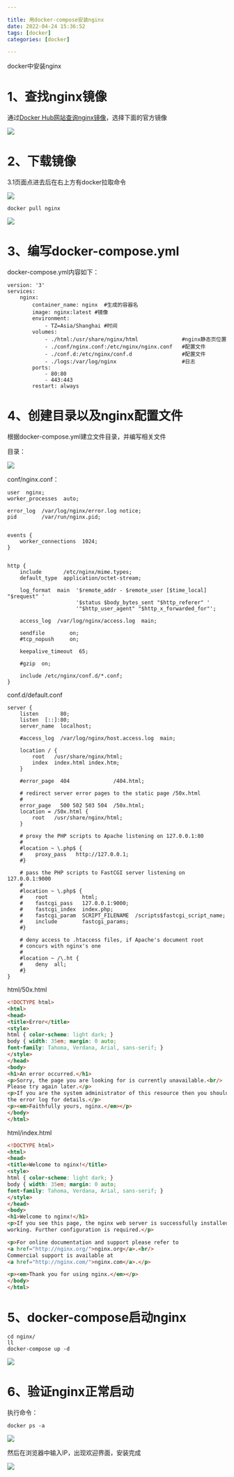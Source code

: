 ```yaml
---

title: 用docker-compose安装nginx
date: 2022-04-24 15:36:52
tags: [docker]
categories: [docker]

---
```


docker中安装nginx

# 1、查找nginx镜像

通过[Docker Hub网站查询nginx镜像](https://hub.docker.com/)，选择下面的官方镜像

![](iNginxByDC\2022-04-21-00-46-47-image.png)

# 2、下载镜像

3.1页面点进去后在右上方有docker拉取命令

![](iNginxByDC\2022-04-21-00-47-51-image.png)

```shell
docker pull nginx
```

![](iNginxByDC\2022-04-21-01-03-03-image.png)

# 3、编写docker-compose.yml

docker-compose.yml内容如下：

```shell
version: '3'
services:
    nginx: 
        container_name: nginx  #生成的容器名
        image: nginx:latest #镜像
        environment:
            - TZ=Asia/Shanghai #时间
        volumes: 
            - ./html:/usr/share/nginx/html              #nginx静态页位置
            - ./conf/nginx.conf:/etc/nginx/nginx.conf   #配置文件
            - ./conf.d:/etc/nginx/conf.d                #配置文件
            - ./logs:/var/log/nginx                     #日志
        ports: 
            - 80:80
            - 443:443
        restart: always
```

# 4、创建目录以及nginx配置文件

根据docker-compose.yml建立文件目录，并编写相关文件

目录：

![](iNginxByDC\2022-04-21-20-43-55-image.png)

conf/nginx.conf：

```
user  nginx;
worker_processes  auto;

error_log  /var/log/nginx/error.log notice;
pid        /var/run/nginx.pid;


events {
    worker_connections  1024;
}


http {
    include       /etc/nginx/mime.types;
    default_type  application/octet-stream;

    log_format  main  '$remote_addr - $remote_user [$time_local] "$request" '
                      '$status $body_bytes_sent "$http_referer" '
                      '"$http_user_agent" "$http_x_forwarded_for"';

    access_log  /var/log/nginx/access.log  main;

    sendfile        on;
    #tcp_nopush     on;

    keepalive_timeout  65;

    #gzip  on;

    include /etc/nginx/conf.d/*.conf;
}
```

conf.d/default.conf

```
server {
    listen       80;
    listen  [::]:80;
    server_name  localhost;

    #access_log  /var/log/nginx/host.access.log  main;

    location / {
        root   /usr/share/nginx/html;
        index  index.html index.htm;
    }

    #error_page  404              /404.html;

    # redirect server error pages to the static page /50x.html
    #
    error_page   500 502 503 504  /50x.html;
    location = /50x.html {
        root   /usr/share/nginx/html;
    }

    # proxy the PHP scripts to Apache listening on 127.0.0.1:80
    #
    #location ~ \.php$ {
    #    proxy_pass   http://127.0.0.1;
    #}

    # pass the PHP scripts to FastCGI server listening on 127.0.0.1:9000
    #
    #location ~ \.php$ {
    #    root           html;
    #    fastcgi_pass   127.0.0.1:9000;
    #    fastcgi_index  index.php;
    #    fastcgi_param  SCRIPT_FILENAME  /scripts$fastcgi_script_name;
    #    include        fastcgi_params;
    #}

    # deny access to .htaccess files, if Apache's document root
    # concurs with nginx's one
    #
    #location ~ /\.ht {
    #    deny  all;
    #}
}
```

html/50x.html

```html
<!DOCTYPE html>
<html>
<head>
<title>Error</title>
<style>
html { color-scheme: light dark; }
body { width: 35em; margin: 0 auto;
font-family: Tahoma, Verdana, Arial, sans-serif; }
</style>
</head>
<body>
<h1>An error occurred.</h1>
<p>Sorry, the page you are looking for is currently unavailable.<br/>
Please try again later.</p>
<p>If you are the system administrator of this resource then you should check
the error log for details.</p>
<p><em>Faithfully yours, nginx.</em></p>
</body>
</html>
```

html/index.html

```html
<!DOCTYPE html>
<html>
<head>
<title>Welcome to nginx!</title>
<style>
html { color-scheme: light dark; }
body { width: 35em; margin: 0 auto;
font-family: Tahoma, Verdana, Arial, sans-serif; }
</style>
</head>
<body>
<h1>Welcome to nginx!</h1>
<p>If you see this page, the nginx web server is successfully installed and
working. Further configuration is required.</p>

<p>For online documentation and support please refer to
<a href="http://nginx.org/">nginx.org</a>.<br/>
Commercial support is available at
<a href="http://nginx.com/">nginx.com</a>.</p>

<p><em>Thank you for using nginx.</em></p>
</body>
</html>
```

# 5、docker-compose启动nginx

```shell
cd nginx/
ll
docker-compose up -d
```

![](iNginxByDC\2022-04-21-19-59-02-image.png)

# 6、验证nginx正常启动

执行命令：

```shell
docker ps -a
```

![](iNginxByDC\2022-04-21-20-12-55-image.png)

然后在浏览器中输入IP，出现欢迎界面，安装完成

![](iNginxByDC\2022-04-24-15-34-45-image.png)

## 
